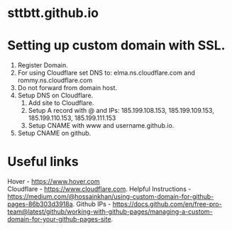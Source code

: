 # sttbtt.github.io

# Setting up custom domain with SSL.
1. Register Domain.
2. For using Cloudflare set DNS to: elma.ns.cloudflare.com and rommy.ns.cloudflare.com
3. Do not forward from domain host.
4. Setup DNS on Cloudflare.
    1. Add site to Cloudflare.
    2. Setup A record with @ and IPs: 185.199.108.153, 185.199.109.153, 185.199.110.153, 185.199.111.153
    3. Setup CNAME with www and username.github.io.
5. Setup CNAME on github.

# Useful links
Hover - https://www.hover.com <br>
Cloudflare - https://www.cloudflare.com.
Helpful Instructions - https://medium.com/@hossainkhan/using-custom-domain-for-github-pages-86b303d3918a.
Github IPs - https://docs.github.com/en/free-pro-team@latest/github/working-with-github-pages/managing-a-custom-domain-for-your-github-pages-site.
